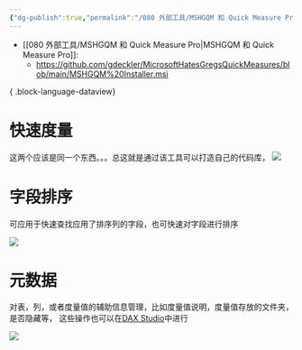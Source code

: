 ```yaml
---
{"dg-publish":true,"permalink":"/080 外部工具/MSHGQM 和 Quick Measure Pro/","tags":["外部工具","快速度量"]}
---
```


- [[080 外部工具/MSHGQM 和 Quick Measure Pro\|MSHGQM 和 Quick Measure Pro]]: 
    - https://github.com/gdeckler/MicrosoftHatesGregsQuickMeasures/blob/main/MSHGQM%20Installer.msi


{ .block-language-dataview}

# 快速度量
这两个应该是同一个东西。。。总这就是通过该工具可以打造自己的代码库，
![](https://s2.loli.net/2024/01/29/MSXYIpvHiGFmQWN.png)

# 字段排序 

可应用于快速查找应用了排序列的字段，也可快速对字段进行排序

![](https://s2.loli.net/2024/01/29/4HQw5gxOeY3aK2C.png)



# 元数据

对表，列，或者度量值的辅助信息管理，比如度量值说明，度量值存放的文件夹，是否隐藏等，
这些操作也可以在[DAX Studio](https://daxstudio.org/docs/features/model-metadata/)中进行

![](https://s2.loli.net/2024/01/29/GEOmLAjfocP6WBe.png)
